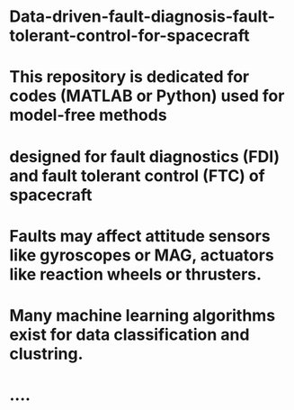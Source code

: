 # Data-driven-fault-diagnosis-fault-tolerant-control-for-spacecraft
# This repository is dedicated for codes (MATLAB or Python) used for model-free methods
# designed for fault diagnostics (FDI) and fault tolerant control (FTC) of spacecraft
# Faults may affect attitude sensors like gyroscopes or MAG, actuators like reaction wheels or thrusters.
# Many machine learning algorithms exist for data classification and clustring.
# ....
